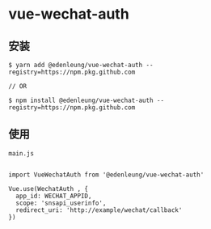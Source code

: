 # vue-wechat-auth

## 安装
```
$ yarn add @edenleung/vue-wechat-auth --registry=https://npm.pkg.github.com

// OR

$ npm install @edenleung/vue-wechat-auth --registry=https://npm.pkg.github.com
```

## 使用

`main.js`

```Vue

import VueWechatAuth from '@edenleung/vue-wechat-auth'

Vue.use(WechatAuth , {
  app_id: WECHAT_APPID,
  scope: 'snsapi_userinfo',
  redirect_uri: 'http://example/wechat/callback'
})

```
